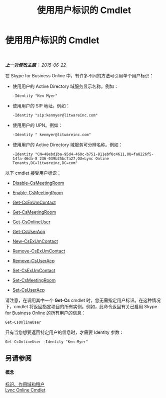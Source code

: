 ﻿---
title: 使用用户标识的 Cmdlet
TOCTitle: 使用用户标识的 Cmdlet
ms:assetid: be87409f-6372-4c70-91ac-6ef13dfbe65a
ms:mtpsurl: https://technet.microsoft.com/zh-cn/library/Dn362842(v=OCS.15)
ms:contentKeyID: 56271200
ms.date: 06/02/2017
mtps_version: v=OCS.15
ms.translationtype: HT
---

# 使用用户标识的 Cmdlet

 

_**上一次修改主题：** 2015-06-22_

在 Skype for Business Online 中，有许多不同的方法可引用单个用户标识：

  - 使用用户的 Active Directory 域服务显示名称。例如：
    
        -Identity "Ken Myer"

  - 使用用户的 SIP 地址。例如：
    
        -Identity "sip:kenmyer@litwareinc.com"

  - 使用用户的 UPN。例如：
    
        -Identity " kenmyer@litwareinc.com"

  - 使用用户的 Active Directory 域服务可分辨名称。例如：
    
        -Identity "CN=48ebd1ba-95d4-460c-b751-811ebf0c4611,OU=fa8226f5-14fa-46da-8 236-039b25bc7a27,OU=Lync Online Tenants,DC=litwareinc,DC=com"

以下 cmdlet 接受用户标识：

  - [Disable-CsMeetingRoom](https://docs.microsoft.com/en-us/powershell/module/skype/Disable-CsMeetingRoom)

  - [Enable-CsMeetingRoom](https://docs.microsoft.com/en-us/powershell/module/skype/Enable-CsMeetingRoom)

  - [Get-CsExUmContact](https://docs.microsoft.com/en-us/powershell/module/skype/Get-CsExUmContact)

  - [Get-CsMeetingRoom](https://docs.microsoft.com/en-us/powershell/module/skype/Get-CsMeetingRoom)

  - [Get-CsOnlineUser](https://docs.microsoft.com/en-us/powershell/module/skype/Get-CsOnlineUser?view=skype-ps)

  - [Get-CsUserAcp](https://docs.microsoft.com/en-us/powershell/module/skype/Get-CsUserAcp)

  - [New-CsExUmContact](https://docs.microsoft.com/en-us/powershell/module/skype/New-CsExUmContact)

  - [Remove-CsExUmContact](https://docs.microsoft.com/en-us/powershell/module/skype/Remove-CsExUmContact)

  - [Remove-CsUserAcp](https://docs.microsoft.com/en-us/powershell/module/skype/Remove-CsUserAcp)

  - [Set-CsExUmContact](https://docs.microsoft.com/en-us/powershell/module/skype/Set-CsExUmContact)

  - [Set-CsMeetingRoom](https://docs.microsoft.com/en-us/powershell/module/skype/Set-CsMeetingRoom)

  - [Set-CsUserAcp](https://docs.microsoft.com/en-us/powershell/module/skype/Set-CsUserAcp)

请注意，在调用其中一个 **Get-Cs** cmdlet 时，您无需指定用户标识。在这种情况下，cmdlet 将返回指定项目的所有实例。例如，此命令返回有关已启用 Skype for Business Online 的所有用户的信息：

    Get-CsOnlineUser

只有当您想要返回特定用户的信息时，才需要 Identity 参数：

    Get-CsOnlineUser -Identity "Ken Myer"

## 另请参阅

#### 概念

[标识、作用域和租户](identities-scopes-and-tenants-in-skype-for-business-online.md)  
[Lync Online Cmdlet](the-skype-for-business-online-cmdlets.md)

